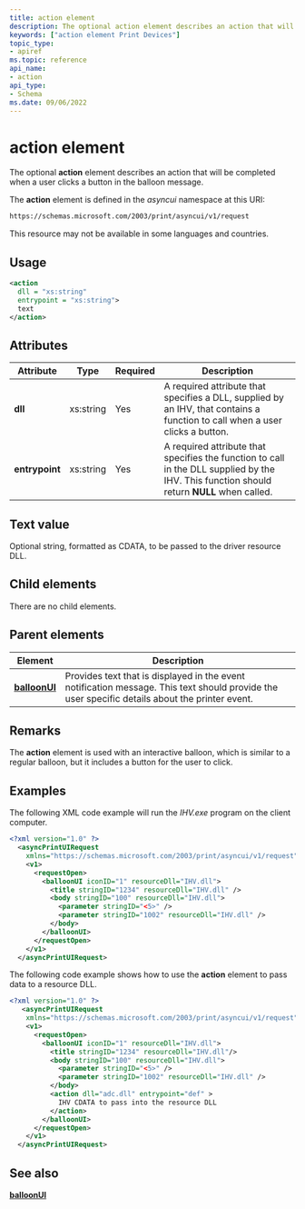 ```yaml
---
title: action element
description: The optional action element describes an action that will be completed when a user clicks a button in the balloon message.
keywords: ["action element Print Devices"]
topic_type:
- apiref
ms.topic: reference
api_name:
- action
api_type:
- Schema
ms.date: 09/06/2022
---
```


# action element

The optional **action** element describes an action that will be completed when a user clicks a button in the balloon message.

The **action** element is defined in the *asyncui* namespace at this URI:

```xml
https://schemas.microsoft.com/2003/print/asyncui/v1/request
```

This resource may not be available in some languages and countries.

## Usage

```xml
<action
  dll = "xs:string"
  entrypoint = "xs:string">
  text
</action>
```

## Attributes

| Attribute | Type | Required | Description |
|--|--|--|--|
| **dll** | xs:string | Yes | A required attribute that specifies a DLL, supplied by an IHV, that contains a function to call when a user clicks a button. |
| **entrypoint** | xs:string | Yes | A required attribute that specifies the function to call in the DLL supplied by the IHV. This function should return **NULL** when called. |

## Text value

Optional string, formatted as CDATA, to be passed to the driver resource DLL.

## Child elements

There are no child elements.

## Parent elements

| Element | Description |
|--|--|
| [**balloonUI**](balloonui.md) | Provides text that is displayed in the event notification message. This text should provide the user specific details about the printer event. |

## Remarks

The **action** element is used with an interactive balloon, which is similar to a regular balloon, but it includes a button for the user to click.

## Examples

The following XML code example will run the *IHV.exe* program on the client computer.

```xml
<?xml version="1.0" ?> 
  <asyncPrintUIRequest
    xmlns="https://schemas.microsoft.com/2003/print/asyncui/v1/request">
    <v1>
      <requestOpen>
        <balloonUI iconID="1" resourceDll="IHV.dll">
          <title stringID="1234" resourceDll="IHV.dll" />
          <body stringID="100" resourceDll="IHV.dll">
            <parameter stringID="<5>" />
            <parameter stringID="1002" resourceDll="IHV.dll" />
          </body>
        </balloonUI>
      </requestOpen>
    </v1>
  </asyncPrintUIRequest>
```

The following code example shows how to use the **action** element to pass data to a resource DLL.

```xml
<?xml version="1.0" ?>
   <asyncPrintUIRequest
    xmlns="https://schemas.microsoft.com/2003/print/asyncui/v1/request">
    <v1>
      <requestOpen>
        <balloonUI iconID="1" resourceDll="IHV.dll">
          <title stringID="1234" resourceDll="IHV.dll"/>
          <body stringID="100" resourceDll="IHV.dll">
            <parameter stringID="<5>" />
            <parameter stringID="1002" resourceDll="IHV.dll" />
          </body>
          <action dll="adc.dll" entrypoint="def" >
            IHV CDATA to pass into the resource DLL
          </action>
        </balloonUI>
      </requestOpen>
    </v1>
  </asyncPrintUIRequest>
```

## See also

[**balloonUI**](balloonui.md)
